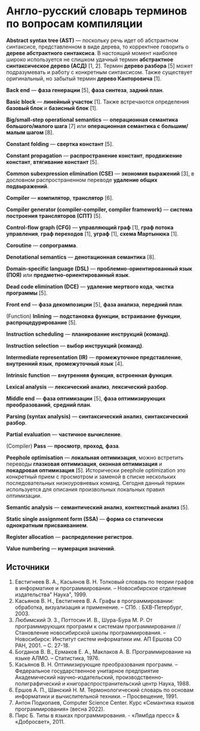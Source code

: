 # Англо-русский словарь терминов по вопросам компиляции

**Abstract syntax tree (AST)** — поскольку речь идет об абстрактном синтаксисе, представленном в виде дерева, то корректнее говорить о **дереве абстрактного синтаксиса**. В настоящий момент наиболее широко используется не слишком удачный термин **абстрактное синтаксическое дерево (АСД)** [1, 2]. Термин **дерево разбора** [5] может подразумевать и работу с конкретным синтаксисом. Также существует оригинальный, но забытый термин **дерево Канторовича** [1].

**Back end** — **фаза генерации** [5], **фаза синтеза**, **задний план**.

**Basic block** — **линейный участок** [1]. Также встречаются определения **базовый блок** и **базисный блок** [1].

**Big/small-step operational semantics** — **операционная семантика большого/малого шага** [7] или **операционная семантика с большим/малым шагом** [8].

**Constant folding** — **свертка констант** [5].

**Constant propagation** — **распространение констант**, **продвижение констант**, **втягивание констант** [5].

**Common subexpression elimination (CSE)** — **экономия выражений** [3], в дословном распространенном переводе **удаление общих подвыражений**.

**Compiler** — **компилятор**, **транслятор** [6].

**Compiler generator (compiler-compiler, compiler framework)** — **система построения трансляторов (СПТ)** [5].

**Control-flow graph (CFG)** — **управляющий граф** [1], **граф потока управления**, **граф переходов** [1], **уграф** [1], **схема Мартынюка** [1].

**Coroutine** — **сопрограмма**.

**Denotational semantics** — **денотационная семантика** [8].

**Domain-specific language (DSL)** — **проблемно-ориентированный язык (ПОЯ)** или **предметно-ориентированный язык**.

**Dead code elimination (DCE)** — **удаление мертвого кода**, **чистка программы** [5].

**Front end** — **фаза декомпозиции** [5], **фаза анализа**, **передний план**.

(Function) **Inlining** — **подстановка функции**, **встраивание функции**, **распроцедурирование** [5].

**Instruction scheduling** — **планирование инструкций (команд)**. 

**Instruction selection** — **выбор инструкций (команд)**.

**Intermediate representation (IR)** — **промежуточное представление**, **внутренний язык**, **промежуточный язык** [4].

**Intrinsic function** — **внутренняя функция**, **встроенная функция**.

**Lexical analysis** — **лексический анализ**, **лексический разбор**.

**Middle end** — **фаза оптимизации** [5],  **фаза оптимизирующих преобразований**, **средний план**.

**Parsing (syntax analysis)** — **синтаксический анализ**, **синтаксический разбор**.

**Partial evaluation** — **частичное вычисление**.

(Compiler) **Pass** — **просмотр**, **проход**, **фаза**.

**Peephole optimisation** — **локальная оптимизация**, можно встретить переводы **глазковая оптимизация**, **оконная оптимизация** и **покадровая оптимизация** [5]. Исторически peephole optimization это конкретный прием с просмотром и заменой в списке нескольких последовательных низкоуровневых команд. Сегодня данный термин используется для описания произвольных локальных правил  оптимизации.

**Semantic analysis** — **семантический анализ**, **контекстный анализ** [5].

**Static single assignment form (SSA)** — **форма со статически однократным присваиванием**.

**Register allocation** — **распределение регистров**.

**Value numbering** — **нумерация значений**.

## Источники

1. Евстигнеев В. А., Касьянов В. Н. Толковый словарь по теории графов в информатике и программировании. – Новосибирское отделение издательства" Наука", 1999.
2. Касьянов В. Н., Евстигнеев В. А. Графы в программировании: обработка, визуализация и применение. – СПб. : БХВ-Петербург, 2003.
3. Любимский Э. З., Поттосин И. В., Шура-Бура М. Р. От программирующих программ к системам программирования //Становление новосибирской школы программирования. – Новосибирск: Институт систем информатики им. АП Ершова СО РАН, 2001. – С. 27-18.
4. Богданов В. В., Ермаков Е. А., Маклаков А. В. Программирование на языке АЛМО. – Статистика, 1976.
5. Касьянов В. Н. Оптимизирующие преобразования программ. – Федеральное государственное унитарное предприятие Академический научно-издательский, производственно-полиграфический и книгораспространительский центр Наука, 1988.
6. Ершов А. П., Шанский Н. М. Термонологический словарь по основам информатики и вычислительной техники. – Просвещение, 1991.
7. Антон Подкопаев, Computer Science Center. Курс «Семантика языков программирования» (весна 2022).
8. Пирс Б. Типы в языках программирования. - «Лямбда пресс» & «Добросвет», 2011.
